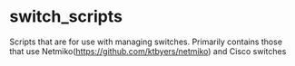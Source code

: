 # switch_scripts
Scripts that are for use with managing switches. Primarily contains those that use Netmiko(https://github.com/ktbyers/netmiko) and Cisco switches
